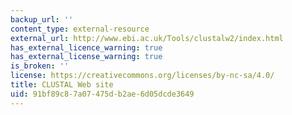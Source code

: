 ```yaml
---
backup_url: ''
content_type: external-resource
external_url: http://www.ebi.ac.uk/Tools/clustalw2/index.html
has_external_licence_warning: true
has_external_license_warning: true
is_broken: ''
license: https://creativecommons.org/licenses/by-nc-sa/4.0/
title: CLUSTAL Web site
uid: 91bf89c8-7a07-475d-b2ae-6d05dcde3649
---
```

